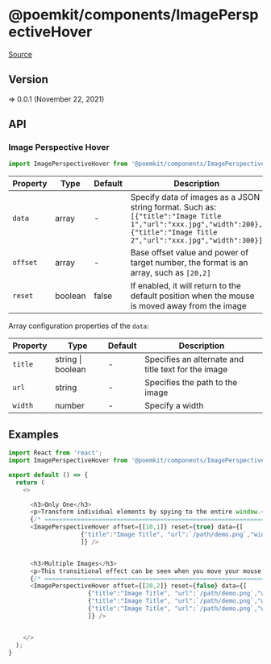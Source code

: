 # @poemkit/components/ImagePerspectiveHover

[Source](https://github.com/xizon/poemkit/tree/main/src/client/components/ImagePerspectiveHover)

## Version

=> 0.0.1 (November 22, 2021)

## API

### Image Perspective Hover
```js
import ImagePerspectiveHover from '@poemkit/components/ImagePerspectiveHover/index.tsx';
```
| Property | Type | Default | Description |
| --- | --- | --- | --- |
| `data` | array | - | Specify data of images as a JSON string format. Such as: <br />`[{"title":"Image Title 1","url":"xxx.jpg","width":200},{"title":"Image Title 2","url":"xxx.jpg","width":300}]` |
| `offset` | array  | - | Base offset value and power of target number, the format is an array, such as `[20,2]` |
| `reset` | boolean  | false | If enabled, it will return to the default position when the mouse is moved away from the image |



Array configuration properties of the `data`:

| Property | Type | Default | Description |
| --- | --- | --- | --- |
| `title` | string \| boolean | - | Specifies an alternate and title text for the image |
| `url` | string | - | Specifies the path to the image |
| `width` | number | - | Specify a width |



## Examples

```js
import React from 'react';
import ImagePerspectiveHover from '@poemkit/components/ImagePerspectiveHover/index.tsx';

export default () => {
  return (
    <>

      <h3>Only One</h3>
      <p>Transform individual elements by spying to the entire window.</p>
      {/* ================================================================== */} 
      <ImagePerspectiveHover offset={[10,1]} reset={true} data={[
                    {"title":"Image Title", "url":`/path/demo.png`,"width":320}
                    ]} />


      <h3>Multiple Images</h3>
      <p>This transitional effect can be seen when you move your mouse over a certain element that makes it change position or animate.</p>
      {/* ================================================================== */} 
      <ImagePerspectiveHover offset={[20,2]} reset={false} data={[
                      {"title":"Image Title", "url":`/path/demo.png`,"width":200},
                      {"title":"Image Title", "url":`/path/demo.png`,"width":300},
                      {"title":"Image Title", "url":`/path/demo.png`,"width":170}
                      ]} />


    </>
  );
}

```